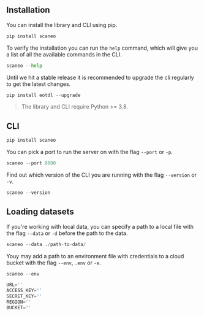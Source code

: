 ## Installation

You can install the library and CLI using pip.

```py
pip install scaneo
```

To verify the installation you can run the `help` command, which will give you a list of all the available commands in the CLI.

```py
scaneo --help
```

Until we hit a stable release it is recommended to upgrade the cli regularly to get the latest changes.

```py
pip install eotdl --upgrade
```

> The library and CLI require Python >= 3.8.

## CLI

```py
pip install scaneo
```

You can pick a port to run the server on with the flag `--port` or `-p`.

```py
scaneo --port 8080
```

Find out which version of the CLI you are running with the flag `--version` or `-v`.

```py
scaneo --version
```

## Loading datasets

If you're working with local data, you can specify a path to a local file with the flag `--data` or `-d` before the path to the data.

```py
scaneo --data ./path-to-data/
```

Youy may add a path to an environment file with credentials to a cloud bucket with the flag `--env`, `.env` or `-e`.

```py
scaneo --env
```

```py title=".env"
URL=''
ACCESS_KEY=''
SECRET_KEY=''
REGION=''
BUCKET=''
```
